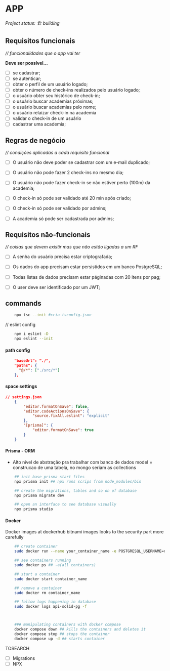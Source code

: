 # APP

*Project status: 🏗️ building*

## Requisitos funcionais
*// funcionalidades que o app vai ter*

**Deve ser possível...**
- [ ] se cadastrar;
- [ ] se autenticar;
- [ ] obter o perfil de um usuário logado;
- [ ] obter o número de check-ins realizados pelo usuário logado;
- [ ] o usuário obter seu histórico de check-in;
- [ ] o usuário buscar academias próximas;
- [ ] o usuário buscar academias pelo nome;
- [ ] o usuário relaizar check-in na academia
- [ ] validar o check-in de um usuário
- [ ] cadastrar uma academia;

## Regras de negócio
*// condições aplicadas a cada requisito funcional*

- [ ] O usuário não deve poder se cadastrar com um e-mail duplicado;
- [ ] O usuário não pode fazer 2 check-ins no mesmo dia;
- [ ] O usuário não pode fazer check-in se não estiver perto (100m) da academia;
- [ ] O check-in só pode ser validado até 20 min após criado;
- [ ] O check-in só pode ser validado por admins;
- [ ] A academia só pode ser cadastrada por admins;


## Requisitos não-funcionais
*// coisas que devem existir mas que não estão ligadas a um RF*
- [ ] A senha do usuário precisa estar criptografada;
- [ ] Os dados do app precisam estar persistidos em um banco PostgreSQL;
- [ ] Todas listas de dados precisam estar páginadas com 20 itens por pag;
- [ ] O user deve ser identificado por um JWT;


## commands
```bash
    npx tsc --init #cria tsconfig.json
```
// eslint config
```bash
    npm i eslint -D
    npx eslint --init
```
#### path config
```json
    "baseUrl": "./",                                  
    "paths": {
      "@/*": ["./src/*"]
    },  
```

#### space settings 
```json
// settings.json
    {
        "editor.formatOnSave": false,
        "editor.codeActionsOnSave": {
            "source.fixAll.eslint": "explicit"
        },
        "[prisma]": {
            "editor.formatOnSave": true
        }
    }
```

#### Prisma - ORM
- Alto nível de abstração pra trabalhar com banco de dados
model = construcao de uma tabela, no mongo seriam as collections
```bash
    ## init base prisma start files
    npx prisma init ## npx runs scrips from node_modules/bin

    ## create the migrations, tables and so on of database
    npx prisma migrate dev

    ## open an interface to see database visually
    npx prisma studio

```

#### Docker
Docker images at dockerhub
bitnami images looks to the security part more carefully

```bash
    ## create container
    sudo docker run --name your_container_name -e POSTGRESQL_USERNAME=db_username -e POSTGRESQL_PASSWORD=password -e POSTGRESQL_DATABASE=db_name -p 5432:5432 bitnami/postgresql 

    ## see containers running
    sudo docker ps ## -a(all containers)

    ## start a container
    sudo docker start container_name

    ## remove a container
    sudo docker rm container_name

    ## follow logs happening in database
    sudo docker logs api-solid-pg -f



    ### manipulating containers with docker compose
    docker compose down ## kills the containers and deletes it
    docker compose stop ## stops the container
    docker compose up -d ## starts container

```

TOSEARCH
- [ ] Migrations
- [ ] NPX